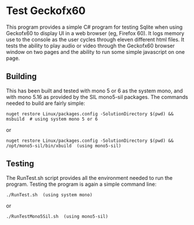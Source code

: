 # Test Geckofx60

This program provides a simple C# program for testing Sqlite when using
Geckofx60 to display UI in a web browser (eg, Firefox 60).  It logs
memory use to the console as the user cycles through eleven different html
files.  It tests the ability to play audio or video through the Geckofx60
browser window on two pages and the ability to run some simple javascript on
one page.

## Building

This has been built and tested with mono 5 or 6 as the system mono, and with
mono 5.16 as provided by the SIL mono5-sil packages.  The commands needed to
build are fairly simple:

    nuget restore Linux/packages.config -SolutionDirectory $(pwd) && msbuild  # using system mono 5 or 6
or

    nuget restore Linux/packages.config -SolutionDirectory $(pwd) && /opt/mono5-sil/bin/xbuild  (using mono5-sil)

## Testing

The RunTest.sh script provides all the environment needed to run the
program.  Testing the program is again a simple command line:

    ./RunTest.sh  (using system mono)
or

    ./RunTestMono5Sil.sh  (using mono5-sil)
